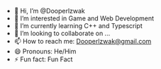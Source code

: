 - 👋 Hi, I’m @Dooperlzwak
- 👀 I’m interested in Game and Web Development
- 🌱 I’m currently learning C++ and Typescript
- 💞️ I’m looking to collaborate on ...
- 📫 How to reach me: Dooperlzwak@gmail.com
- 😄 Pronouns: He/Him
- ⚡ Fun fact: Fun Fact

<!---
Dooperlzwak/Dooperlzwak is a ✨ special ✨ repository because its `README.md` (this file) appears on your GitHub profile.
You can click the Preview link to take a look at your changes.
--->

